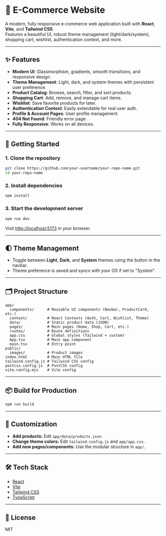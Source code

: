 # 🛒 E-Commerce Website

A modern, fully responsive e-commerce web application built with **React**, **Vite**, and **Tailwind CSS**.  
Features a beautiful UI, robust theme management (light/dark/system), shopping cart, wishlist, authentication context, and more.

---

## ✨ Features

- **Modern UI**: Glassmorphism, gradients, smooth transitions, and responsive design.
- **Theme Management**: Light, dark, and system themes with persistent user preference.
- **Product Catalog**: Browse, search, filter, and sort products.
- **Shopping Cart**: Add, remove, and manage cart items.
- **Wishlist**: Save favorite products for later.
- **Authentication Context**: Easily extendable for real user auth.
- **Profile & Account Pages**: User profile management.
- **404 Not Found**: Friendly error page.
- **Fully Responsive**: Works on all devices.

---

## 🚀 Getting Started

### 1. Clone the repository
```sh
git clone https://github.com/your-username/your-repo-name.git
cd your-repo-name
```

### 2. Install dependencies
```sh
npm install
```

### 3. Start the development server
```sh
npm run dev
```
Visit [http://localhost:5173](http://localhost:5173) in your browser.

---

## 🌓 Theme Management

- Toggle between **Light**, **Dark**, and **System** themes using the button in the navbar.
- Theme preference is saved and syncs with your OS if set to "System".

---

## 🗂️ Project Structure

```
app/
  components/      # Reusable UI components (Navbar, ProductCard, etc.)
  context/         # React Contexts (Auth, Cart, Wishlist, Theme)
  data/            # Static product data (JSON)
  pages/           # Main pages (Home, Shop, Cart, etc.)
  routes/          # Route definitions
  app.css          # Global styles (Tailwind + custom)
  App.tsx          # Main app component
  main.tsx         # Entry point
public/
  images/          # Product images
index.html         # Main HTML file
tailwind.config.js # Tailwind CSS config
postcss.config.js  # PostCSS config
vite.config.mjs    # Vite config
```

---

## 📦 Build for Production

```sh
npm run build
```

---

## 📝 Customization

- **Add products:** Edit `app/data/products.json`.
- **Change theme colors:** Edit `tailwind.config.js` and `app/app.css`.
- **Add new pages/components:** Use the modular structure in `app/`.

---

## 🛠️ Tech Stack

- [React](https://react.dev/)
- [Vite](https://vitejs.dev/)
- [Tailwind CSS](https://tailwindcss.com/)
- [TypeScript](https://www.typescriptlang.org/)

---

## 📄 License

MIT
